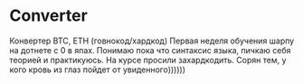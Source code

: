 # Converter
 Конвертер BTC, ETH (говнокод/хардкод)
Первая неделя обучения шарпу на дотнете с 0 в япах. Понимаю пока что синтаксис языка, пичкаю себя теорией и практикуюсь. На курсе просили захардкодить.
Сорян тем, у кого кровь из глаз пойдет от увиденного)))))) 
